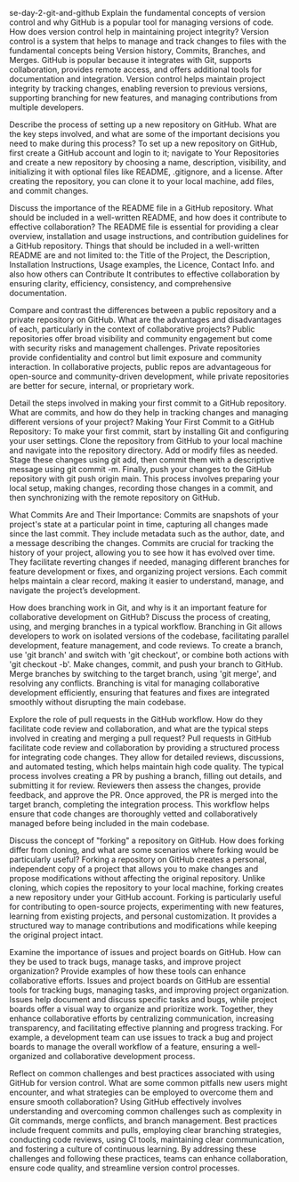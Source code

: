 se-day-2-git-and-github
Explain the fundamental concepts of version control and why GitHub is a popular tool for managing versions of code. How does version control help in maintaining project integrity?
Version control is a system that helps to manage and track changes to files with the fundamental concepts being Version history, Commits, Branches, and Merges. GitHub is popular because it integrates with Git, supports collaboration, provides remote access, and offers additional tools for documentation and integration. Version control helps maintain project integrity by tracking changes, enabling reversion to previous versions, supporting branching for new features, and managing contributions from multiple developers.

Describe the process of setting up a new repository on GitHub. What are the key steps involved, and what are some of the important decisions you need to make during this process?
To set up a new repository on GitHub, first create a GitHub account and login to it; navigate to Your Repositories and create a new repository by choosing a name, description, visibility, and initializing it with optional files like README, .gitignore, and a license. After creating the repository, you can clone it to your local machine, add files, and commit changes.

Discuss the importance of the README file in a GitHub repository. What should be included in a well-written README, and how does it contribute to effective collaboration?
The README file is essential for providing a clear overview, installation and usage instructions, and contribution guidelines for a GitHub repository. Things that should be included in a well-written README are and not limited to: the Title of the Project, the Description, Installation Instructions, Usage examples, the Licence, Contact Info. and also how others can Contribute It contributes to effective collaboration by ensuring clarity, efficiency, consistency, and comprehensive documentation.

Compare and contrast the differences between a public repository and a private repository on GitHub. What are the advantages and disadvantages of each, particularly in the context of collaborative projects?
Public repositories offer broad visibility and community engagement but come with security risks and management challenges. Private repositories provide confidentiality and control but limit exposure and community interaction. In collaborative projects, public repos are advantageous for open-source and community-driven development, while private repositories are better for secure, internal, or proprietary work.

Detail the steps involved in making your first commit to a GitHub repository. What are commits, and how do they help in tracking changes and managing different versions of your project?
Making Your First Commit to a GitHub Repository: To make your first commit, start by installing Git and configuring your user settings. Clone the repository from GitHub to your local machine and navigate into the repository directory. Add or modify files as needed. Stage these changes using git add, then commit them with a descriptive message using git commit -m. Finally, push your changes to the GitHub repository with git push origin main. This process involves preparing your local setup, making changes, recording those changes in a commit, and then synchronizing with the remote repository on GitHub.

What Commits Are and Their Importance: Commits are snapshots of your project's state at a particular point in time, capturing all changes made since the last commit. They include metadata such as the author, date, and a message describing the changes. Commits are crucial for tracking the history of your project, allowing you to see how it has evolved over time. They facilitate reverting changes if needed, managing different branches for feature development or fixes, and organizing project versions. Each commit helps maintain a clear record, making it easier to understand, manage, and navigate the project’s development.

How does branching work in Git, and why is it an important feature for collaborative development on GitHub? Discuss the process of creating, using, and merging branches in a typical workflow.
Branching in Git allows developers to work on isolated versions of the codebase, facilitating parallel development, feature management, and code reviews. To create a branch, use 'git branch' and switch with 'git checkout', or combine both actions with 'git checkout -b'. Make changes, commit, and push your branch to GitHub. Merge branches by switching to the target branch, using 'git merge', and resolving any conflicts. Branching is vital for managing collaborative development efficiently, ensuring that features and fixes are integrated smoothly without disrupting the main codebase.

Explore the role of pull requests in the GitHub workflow. How do they facilitate code review and collaboration, and what are the typical steps involved in creating and merging a pull request?
Pull requests in GitHub facilitate code review and collaboration by providing a structured process for integrating code changes. They allow for detailed reviews, discussions, and automated testing, which helps maintain high code quality. The typical process involves creating a PR by pushing a branch, filling out details, and submitting it for review. Reviewers then assess the changes, provide feedback, and approve the PR. Once approved, the PR is merged into the target branch, completing the integration process. This workflow helps ensure that code changes are thoroughly vetted and collaboratively managed before being included in the main codebase.

Discuss the concept of "forking" a repository on GitHub. How does forking differ from cloning, and what are some scenarios where forking would be particularly useful?
Forking a repository on GitHub creates a personal, independent copy of a project that allows you to make changes and propose modifications without affecting the original repository. Unlike cloning, which copies the repository to your local machine, forking creates a new repository under your GitHub account. Forking is particularly useful for contributing to open-source projects, experimenting with new features, learning from existing projects, and personal customization. It provides a structured way to manage contributions and modifications while keeping the original project intact.

Examine the importance of issues and project boards on GitHub. How can they be used to track bugs, manage tasks, and improve project organization? Provide examples of how these tools can enhance collaborative efforts.
Issues and project boards on GitHub are essential tools for tracking bugs, managing tasks, and improving project organization. Issues help document and discuss specific tasks and bugs, while project boards offer a visual way to organize and prioritize work. Together, they enhance collaborative efforts by centralizing communication, increasing transparency, and facilitating effective planning and progress tracking. For example, a development team can use issues to track a bug and project boards to manage the overall workflow of a feature, ensuring a well-organized and collaborative development process.

Reflect on common challenges and best practices associated with using GitHub for version control. What are some common pitfalls new users might encounter, and what strategies can be employed to overcome them and ensure smooth collaboration?
Using GitHub effectively involves understanding and overcoming common challenges such as complexity in Git commands, merge conflicts, and branch management. Best practices include frequent commits and pulls, employing clear branching strategies, conducting code reviews, using CI tools, maintaining clear communication, and fostering a culture of continuous learning. By addressing these challenges and following these practices, teams can enhance collaboration, ensure code quality, and streamline version control processes.

